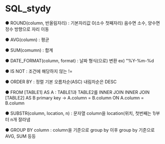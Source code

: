 # SQL_stydy

● ROUND(column, 반올림자리) : 기본자리값 0(소수 첫째자리)
                           음수면 소수, 양수면 정수 방향으로 자리 이동
                         
● AVG(column) : 평균

● SUM(comumn) : 합계

● DATE_FORMAT(column, format) : 날짜 형식(으로) 변환 
                              ex) "%Y-%m-%d
                              
● IS NOT : 조건에 해당하지 않는 
         !=
         
● ORDER BY : 정렬
           기본 오름차순(ASC) 
           내림차순은 DESC

● FROM [TABLE1] AS A           : TABLE1과 TABLE2를 INNER JOIN
    INNER JOIN [TABLE2] AS B     primary key -> A.column = B.column
    ON A.column = B.column
    
● SUBSTR(column, location, n) : 문자열 column을 location(위치, 첫번째는 1)부터 n개 잘라냄

● GROUP BY column : column을 기준으로 group by
                    이후 group by 기준으로 AVG, SUM 등등 
